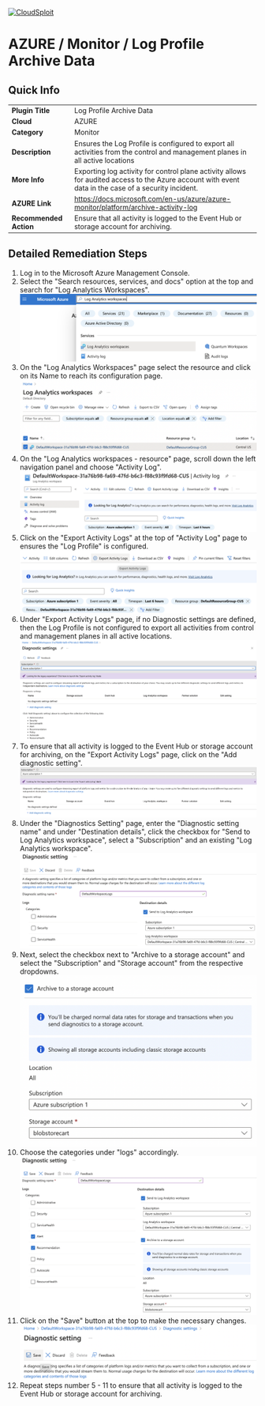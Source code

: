 [![CloudSploit](https://cloudsploit.com/img/logo-new-big-text-100.png "CloudSploit")](https://cloudsploit.com)

# AZURE / Monitor / Log Profile Archive Data

## Quick Info

| | |
|-|-|
| **Plugin Title** | Log Profile Archive Data |
| **Cloud** | AZURE |
| **Category** | Monitor |
| **Description** | Ensures the Log Profile is configured to export all activities from the control and management planes in all active locations |
| **More Info** | Exporting log activity for control plane activity allows for audited access to the Azure account with event data in the case of a security incident. |
| **AZURE Link** | https://docs.microsoft.com/en-us/azure/azure-monitor/platform/archive-activity-log |
| **Recommended Action** | Ensure that all activity is logged to the Event Hub or storage account for archiving. |

## Detailed Remediation Steps

1. Log in to the Microsoft Azure Management Console.
2. Select the "Search resources, services, and docs" option at the top and search for "Log Analytics Workspaces". </br> <img src="/resources/azure/monitor/log-profile-archive-data/step2.png"/>
3. On the "Log Analytics Workspaces" page select the resource and click on its Name to reach its configuration page.</br> <img src="/resources/azure/monitor/log-profile-archive-data/step3.png"/>
4. On the "Log Analytics workspaces - resource" page, scroll down the left navigation panel and choose "Activity Log".</br> <img src="/resources/azure/monitor/log-profile-archive-data/step4.png"/>
5. Click on the "Export Activity Logs" at the top of "Activity Log" page to ensures the "Log Profile" is configured.</br> <img src="/resources/azure/monitor/log-profile-archive-data/step5.png"/>
6. Under "Export Activity Logs" page, if no Diagnostic settings are defined, then the Log Profile is not configured to export all activities from control and management planes in all active locations. </br> <img src="/resources/azure/monitor/log-profile-archive-data/step6.png"/>
7. To ensure that all activity is logged to the Event Hub or storage account for archiving, on the "Export Activity Logs" page, click on the "Add diagnostic setting".</br> <img src="/resources/azure/monitor/log-profile-archive-data/step7.png"/>
8. Under the "Diagnostics Setting" page, enter the "Diagnostic setting name" and under "Destination details", click the checkbox for "Send to Log Analytics workspace", select a "Subscription" and an existing "Log Analytics workspace". </br> <img src="/resources/azure/monitor/log-profile-archive-data/step8.png"/>
9. Next, select the checkbox next to "Archive to a storage account" and select the "Subscription" and "Storage account" from the respective dropdowns.</br> <img src="/resources/azure/monitor/log-profile-archive-data/step9.png"/>
10. Choose the categories under "logs" accordingly.</br> <img src="/resources/azure/monitor/log-profile-archive-data/step10.png"/>
11. Click on the "Save" button at the top to make the necessary changes. </br> <img src="/resources/azure/monitor/log-profile-archive-data/step11.png"/>
12. Repeat steps number 5 - 11 to ensure that all activity is logged to the Event Hub or storage account for archiving.
